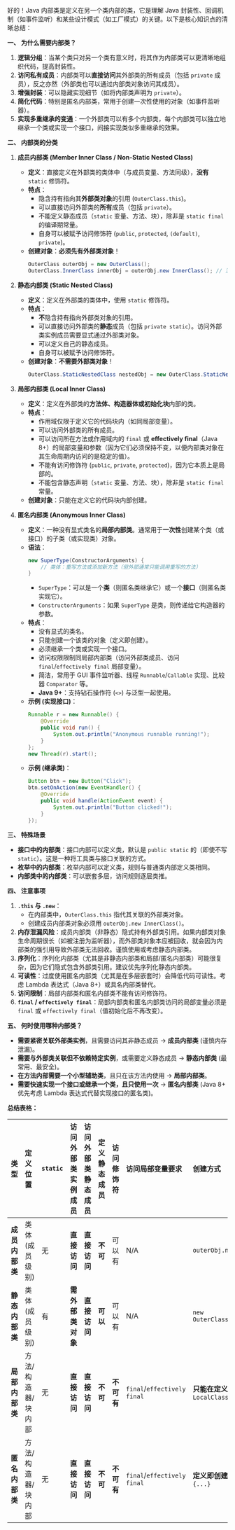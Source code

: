 好的！Java 内部类是定义在另一个类内部的类，它是理解 Java 封装性、回调机制（如事件监听）和某些设计模式（如工厂模式）的关键。以下是核心知识点的清晰总结：

**一、 为什么需要内部类？**

1.  **逻辑分组**：当某个类只对另一个类有意义时，将其作为内部类可以更清晰地组织代码，提高封装性。
2.  **访问私有成员**：内部类可以**直接访问**其外部类的所有成员（包括 `private` 成员），反之亦然（外部类也可以通过内部类对象访问其成员）。
3.  **增强封装**：可以隐藏实现细节（如将内部类声明为 `private`）。
4.  **简化代码**：特别是匿名内部类，常用于创建一次性使用的对象（如事件监听器）。
5.  **实现多重继承的变通**：一个外部类可以有多个内部类，每个内部类可以独立地继承一个类或实现一个接口，间接实现类似多重继承的效果。

**二、 内部类的分类**

1.  **成员内部类 (Member Inner Class / Non-Static Nested Class)**
    *   **定义**：直接定义在外部类的类体中（与成员变量、方法同级），**没有** `static` 修饰符。
    *   **特点**：
        *   隐含持有指向其**外部类对象**的引用 (`OuterClass.this`)。
        *   可以直接访问外部类的**所有**成员（包括 `private`）。
        *   不能定义静态成员（`static` 变量、方法、块），除非是 `static final` 的编译期常量。
        *   自身可以被赋予访问修饰符 (`public`, `protected`, `(default)`, `private`)。
    *   **创建对象**：**必须先有外部类对象**！
        ```java
        OuterClass outerObj = new OuterClass();
        OuterClass.InnerClass innerObj = outerObj.new InnerClass(); // 注意 new 的写法
        ```

2.  **静态内部类 (Static Nested Class)**
    *   **定义**：定义在外部类的类体中，使用 `static` 修饰符。
    *   **特点**：
        *   **不**隐含持有指向外部类对象的引用。
        *   可以直接访问外部类的**静态**成员（包括 `private static`）。访问外部类实例成员需要显式通过外部类对象。
        *   可以定义自己的静态成员。
        *   自身可以被赋予访问修饰符。
    *   **创建对象**：**不需要外部类对象**！
        ```java
        OuterClass.StaticNestedClass nestedObj = new OuterClass.StaticNestedClass();
        ```

3.  **局部内部类 (Local Inner Class)**
    *   **定义**：定义在外部类的**方法体、构造器体或初始化块**内部的类。
    *   **特点**：
        *   作用域仅限于定义它的代码块内（如同局部变量）。
        *   可以访问外部类的所有成员。
        *   可以访问所在方法或作用域内的 `final` 或 **effectively final**（Java 8+）的局部变量和参数（因为它们必须保持不变，以便内部类对象在其生命周期内访问的是稳定的值）。
        *   不能有访问修饰符 (`public`, `private`, `protected`)，因为它本质上是局部的。
        *   不能包含静态声明（`static` 变量、方法、块），除非是 `static final` 常量。
    *   **创建对象**：只能在定义它的代码块内部创建。

4.  **匿名内部类 (Anonymous Inner Class)**
    *   **定义**：一种没有显式类名的**局部内部类**。通常用于**一次性**创建某个类（或接口）的子类（或实现类）对象。
    *   **语法**：
        ```java
        new SuperType(ConstructorArguments) {
            // 类体：重写方法或添加新方法（但外部通常只能调用重写的方法）
        }
        ```
        *   `SuperType`：可以是一个**类**（则匿名类继承它）或一个**接口**（则匿名类实现它）。
        *   `ConstructorArguments`：如果 `SuperType` 是类，则传递给它构造器的参数。
    *   **特点**：
        *   没有显式的类名。
        *   只能创建一个该类的对象（定义即创建）。
        *   必须继承一个类或实现一个接口。
        *   访问权限限制同局部内部类（访问外部类成员、访问 `final`/`effectively final` 局部变量）。
        *   简洁，常用于 GUI 事件监听器、线程 `Runnable`/`Callable` 实现、比较器 `Comparator` 等。
        *   **Java 9+**：支持钻石操作符 (`<>`) 与泛型一起使用。
    *   **示例 (实现接口)**：
        ```java
        Runnable r = new Runnable() {
            @Override
            public void run() {
                System.out.println("Anonymous runnable running!");
            }
        };
        new Thread(r).start();
        ```
    *   **示例 (继承类)**：
        ```java
        Button btn = new Button("Click");
        btn.setOnAction(new EventHandler() {
            @Override
            public void handle(ActionEvent event) {
                System.out.println("Button clicked!");
            }
        });
        ```

**三、 特殊场景**

*   **接口中的内部类**：接口内部可以定义类，默认是 `public static` 的（即使不写 `static`）。这是一种将工具类与接口关联的方式。
*   **枚举中的内部类**：枚举内部可以定义类，规则与普通类内部定义类相同。
*   **内部类中的内部类**：可以嵌套多层，访问规则逐层类推。

**四、 注意事项**

1.  **`.this` 与 `.new`**：
    *   在内部类中，`OuterClass.this` 指代其关联的外部类对象。
    *   创建成员内部类对象必须用 `outerObj.new InnerClass()`。
2.  **内存泄漏风险**：成员内部类（非静态）隐式持有外部类引用。如果内部类对象生命周期很长（如被注册为监听器），而外部类对象本应被回收，就会因为内部类的强引用导致外部类无法回收。谨慎使用或考虑静态内部类。
3.  **序列化**：序列化内部类（尤其是非静态内部类和局部/匿名内部类）可能很复杂，因为它们隐式包含外部类引用。建议优先序列化静态内部类。
4.  **可读性**：过度使用匿名内部类（尤其是在多层嵌套时）会降低代码可读性。考虑 Lambda 表达式（Java 8+）或具名内部类替代。
5.  **访问限制**：局部内部类和匿名内部类不能有访问修饰符。
6.  **`final` / `effectively final`**：局部内部类和匿名内部类访问的局部变量必须是 `final` 或 `effectively final`（值初始化后不再改变）。

**五、 何时使用哪种内部类？**

*   **需要紧密关联外部类实例**，且需要访问其非静态成员 -> **成员内部类** (谨慎内存泄漏)。
*   **需要与外部类关联但不依赖特定实例**，或需要定义静态成员 -> **静态内部类** (最常用、最安全)。
*   **在方法内部需要一个小型辅助类**，且只在该方法内使用 -> **局部内部类**。
*   **需要快速实现一个接口或继承一个类，且只使用一次** -> **匿名内部类** (Java 8+ 优先考虑 Lambda 表达式代替实现接口的匿名类)。

**总结表格：**

| 类型             | 定义位置            | `static` | 访问外部类实例成员 | 访问外部类静态成员 | 定义静态成员 | 访问修饰符 | 访问局部变量要求      | 创建方式                                   |
| :--------------- | :------------------ | :------- | :----------------- | :----------------- | :----------- | :--------- | :-------------------- | :----------------------------------------- |
| **成员内部类**   | 类体 (成员级别)     | 无       | **直接访问**       | **直接访问**       | **不可**     | 可以有      | N/A                   | `outerObj.new InnerClass()`                |
| **静态内部类**   | 类体 (成员级别)     | 有       | **需外部类对象**   | **直接访问**       | **可以**     | 可以有      | N/A                   | `new OuterClass.StaticNestedClass()`       |
| **局部内部类**   | 方法/构造器/块内部  | 无       | **直接访问**       | **直接访问**       | **不可**     | **不可有** | `final`/`effectively final` | **只能在定义块内** `new LocalClass()`      |
| **匿名内部类**   | 方法/构造器/块内部  | 无       | **直接访问**       | **直接访问**       | **不可**     | **不可有** | `final`/`effectively final` | **定义即创建** `new SuperType(){...}`      |